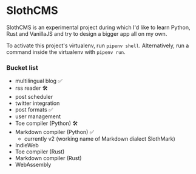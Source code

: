 # SlothCMS

SlothCMS is an experimental project during which I'd like to learn Python, Rust and VanillaJS and try to design a bigger app all on my own.

To activate this project's virtualenv, run `pipenv shell`.
Alternatively, run a command inside the virtualenv with `pipenv run`.


### Bucket list
- multilingual blog ✅
- rss reader 🛠
- post scheduler
- twitter integration
- post formats ✅
- user management
- Toe compiler (Python) 🛠
- Markdown compiler (Python) ✅
  - currently v2 (working name of Markdown dialect SlothMark)
- IndieWeb
- Toe compiler (Rust)
- Markdown compiler (Rust)
- WebAssembly